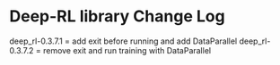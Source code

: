 # Deep-RL library Change Log

deep_rl-0.3.7.1 = add exit before running and add DataParallel
deep_rl-0.3.7.2 = remove exit and run training with DataParallel
